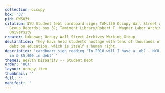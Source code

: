 ```yaml
---
collection: occupy
box: '37'
pid: OWS039
citation: NYU Student Debt cardboard sign; TAM.630 Occupy Wall Street Archives Working
  Group Records; box 37; Tamiment Library/Robert F. Wagner Labor Archives, New York
  University
creator: Unknown; Occupy Wall Street Archives Working Group
declarations: They have held students hostage with tens of thousands of dollars of
  debt on education, which is itself a human right.
description: 'cardboard sign reading "In 2018 will I have a job? - NYU student 1 semester
  in & $5,000 in debt" '
themes: Wealth Disparity -- Student Debt
order: '063'
layout: occupy_item
thumbnail: ''
full: ''
manifest: ''
---
```

